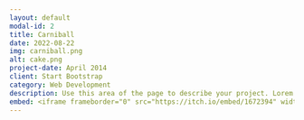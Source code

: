 ```yaml
---
layout: default
modal-id: 2
title: Carniball
date: 2022-08-22
img: carniball.png
alt: cake.png
project-date: April 2014
client: Start Bootstrap
category: Web Development
description: Use this area of the page to describe your project. Lorem ipsum dolor sit amet, consectetur adipisicing elit. Mollitia neque assumenda ipsam nihil, molestias magnam, recusandae quos quis inventore quisquam velit asperiores, vitae? Reprehenderit soluta, eos quod consequuntur itaque. Nam. 
embed: <iframe frameborder="0" src="https://itch.io/embed/1672394" width="208" height="167"><a href="https://cilmering.itch.io/carni-ball">Carni-Ball by Cilmering, MintJaan, El Estebann, Lenl, Optimalystic</a></iframe>
---
```

